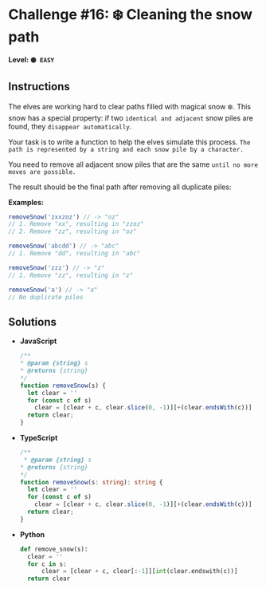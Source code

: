 # Challenge #16: ❄️ Cleaning the snow path

#### Level: `🟢 EASY`

## Instructions

The elves are working hard to clear paths filled with magical snow ❄️. This snow has a special property: if two `identical and adjacent` snow piles are found, they `disappear automatically`.

Your task is to write a function to help the elves simulate this process. `The path is represented by a string and each snow pile by a character.`

You need to remove all adjacent snow piles that are the same `until no more moves are possible.`

The result should be the final path after removing all duplicate piles:

**Examples:**

```js
removeSnow('zxxzoz') // -> "oz"
// 1. Remove "xx", resulting in "zzoz"
// 2. Remove "zz", resulting in "oz"

removeSnow('abcdd') // -> "abc"
// 1. Remove "dd", resulting in "abc"

removeSnow('zzz') // -> "z"
// 1. Remove "zz", resulting in "z"

removeSnow('a') // -> "a"
// No duplicate piles
```

## Solutions

- **JavaScript**

  ```js
  /**
  * @param {string} s
  * @returns {string}
  */
  function removeSnow(s) {
    let clear = ''
    for (const c of s)
      clear = [clear + c, clear.slice(0, -1)][+(clear.endsWith(c))]
    return clear;
  }
  ```

- **TypeScript**

  ```ts
  /**
   * @param {string} s
  * @returns {string}
  */
  function removeSnow(s: string): string {
    let clear = ''
    for (const c of s)
      clear = [clear + c, clear.slice(0, -1)][+(clear.endsWith(c))]
    return clear;
  }
  ```

- **Python**

  ```py
  def remove_snow(s):
    clear = ''
    for c in s:
        clear = [clear + c, clear[:-1]][int(clear.endswith(c))]
    return clear
  ```

